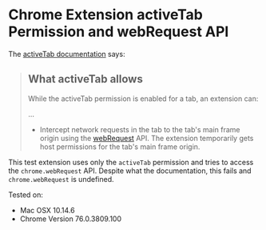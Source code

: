 # Chrome Extension activeTab Permission and webRequest API

The [activeTab documentation](https://developer.chrome.com/extensions/activeTab) says:

> ## What activeTab allows
>
> While the activeTab permission is enabled for a tab, an extension can:
>
> ...
>
> - Intercept network requests in the tab to the tab's main frame origin using the [webRequest](https://developer.chrome.com/extensions/webRequest) API. The extension temporarily gets host permissions for the tab's main frame origin.

This test extension uses only the `activeTab` permission and tries to access the `chrome.webRequest` API. Despite what the documentation, this fails and `chrome.webRequest` is undefined.

Tested on:

- Mac OSX 10.14.6
- Chrome Version 76.0.3809.100
